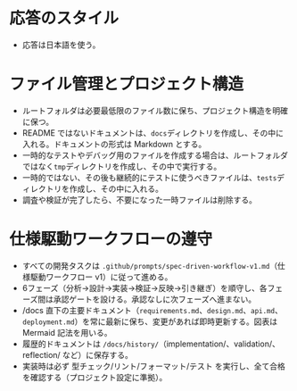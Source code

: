 # 応答のスタイル

- 応答は日本語を使う。

# ファイル管理とプロジェクト構造

- ルートフォルダは必要最低限のファイル数に保ち、プロジェクト構造を明確に保つ。
- README ではないドキュメントは、`docs`ディレクトリを作成し、その中に入れる。ドキュメントの形式は Markdown とする。
- 一時的なテストやデバッグ用のファイルを作成する場合は、ルートフォルダではなく`tmp`ディレクトリを作成し、その中で実行する。
- 一時的ではない、その後も継続的にテストに使うべきファイルは、`tests`ディレクトリを作成し、その中に入れる。
- 調査や検証が完了したら、不要になった一時ファイルは削除する。

# 仕様駆動ワークフローの遵守

- すべての開発タスクは `.github/prompts/spec-driven-workflow-v1.md`（仕様駆動ワークフロー v1）に従って進める。
- 6フェーズ（分析→設計→実装→検証→反映→引き継ぎ）を順守し、各フェーズ間は承認ゲートを設ける。承認なしに次フェーズへ進まない。
- /docs 直下の主要ドキュメント（`requirements.md`、`design.md`、`api.md`、`deployment.md`）を常に最新に保ち、変更があれば即時更新する。図表は Mermaid 記法を用いる。
- 履歴的ドキュメントは `/docs/history/`（implementation/、validation/、reflection/ など）に保存する。
- 実装時は必ず 型チェック/リント/フォーマット/テスト を実行し、全て合格を確認する（プロジェクト設定に準拠）。
